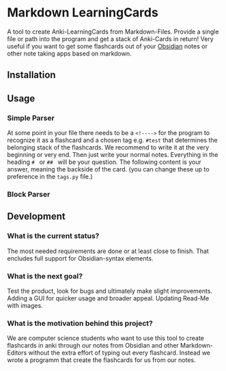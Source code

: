 # Markdown LearningCards
 A tool to create Anki-LearningCards from Markdown-Files.
 Provide a single file or path into the program and get a stack of Anki-Cards in return!
 Very useful if you want to get some flashcards out of your [Obsidian](https://obsidian.md/) notes or other note taking apps based on markdown.

## Installation

## Usage
### Simple Parser
At some point in your file there needs to be a `<!---->` for the program to recognize it as a flashcard and a chosen tag e.g. `#test` that determines the belonging stack of the flashcards.
We recommend to write it at the very beginning or very end.
Then just write your normal notes.
Everything in the heading `# ` or `## ` will be your question.
The following content is your answer, meaning the backside of the card.
(you can change these up to preference in the `tags.py` file.)

### Block Parser

## Development

 ### What is the current status?
The most needed requirements are done or at least close to finish.
That encludes full support for Obsidian-syntax elements.

 ### What is the next goal?
Test the product, look for bugs and ultimately make slight improvements.
Adding a GUI for quicker usage and broader appeal.
Updating Read-Me with images.

 ### What is the motivation behind this project?
 We are computer science students who want to use this tool to create flashcards in anki through our notes from Obsidian and other Markdown-Editors without the extra effort of typing out every flashcard. 
 Instead we wrote a programm that create the flashcards for us from our notes.
